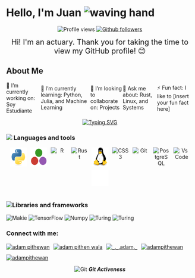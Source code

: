 <h1> Hello, I'm Juan <img src="https://raw.githubusercontent.com/MartinHeinz/MartinHeinz/master/wave.gif" width="30px" alt="waving hand"> </h1>

<!-- Badge de visitas y botón de seguimiento de Github -->
<p align="center">
  <img src="https://visitor-badge.glitch.me/badge?page_id=Aditya664.Aditya664" alt="Profile views">
  <a href="https://github.com/Aditya664"><img src="https://img.shields.io/github/followers/Aditya664?label=Follow&style=social" alt="Github followers"></a>
</p>

<!-- Breve introducción -->
<div style="font-size: 20px; text-align: center;">
  Hi! I'm an actuary. Thank you for taking the time to view my GitHub profile! 😊
</div>

<!-- Sección About Me -->
<h2> About Me </h2>

<!-- Imagen decorativa de Github -->

<ul style="list-style-type: none; padding: 0; display: flex; flex-direction: row; align-items: center;">
  <li>🔭 I’m currently working on: Soy Estudiante</li>
  <li>🌱 I’m currently learning: Python, Julia, and Machine Learning</li>
  <li>👯 I’m looking to collaborate on: Projects</li>
  <li>💬 Ask me about: Rust, Linux, and Systems</li>
  <li>⚡ Fun fact: I like to [insert your fun fact here]</li>
</ul>
<!-- Animación de texto -->
<p align="center">
  <a href="https://julialang.org/assets/infra/onlinestats.gif">
    <img src="https://readme-typing-svg.herokuapp.com?font=Time+New+Roman&color=cyan&size=25&center=true&vCenter=true&width=600&height=100&lines=+;Data+Science;Actuary;programming;Math;Statistics..<3" alt="Typing SVG">
  </a>
</p>

<!-- STACK -->
<h3 align="left"><img src="https://media.giphy.com/media/iY8CRBdQXODJSCERIr/giphy.gif" width="30px"> Languages and tools</h3>
<div style="display: flex; flex-wrap: wrap; justify-content: center; gap: 10px; margin: 0 auto; text-align: center;">
    <img src="https://raw.githubusercontent.com/devicons/devicon/master/icons/python/python-original.svg" width="45px" alt="Python">
    <img src="https://raw.githubusercontent.com/JuliaLang/julia-logo-graphics/13d22895e5cc62d12750760f853efa5f29e33baa/images/julia-dots.svg" width="45px" alt="Julia">
    <img src="https://www.vectorlogo.zone/logos/r-project/r-project-icon.svg" width="45px" alt="R">
    <img src="https://icons.veryicon.com/png/o/business/vscode-program-item-icon/rust-1.png" width="45px" alt="Rust">
    <img src="https://raw.githubusercontent.com/devicons/devicon/master/icons/linux/linux-original.svg" width="45px" alt="Linux">
    <img src="https://cdn.jsdelivr.net/gh/devicons/devicon@latest/icons/css3/css3-original-wordmark.svg" width="45px" alt="CSS3">
    <img src="https://www.vectorlogo.zone/logos/git-scm/git-scm-icon.svg" width="45px" alt="Git">
    <img src="https://cdn.jsdelivr.net/gh/devicons/devicon@latest/icons/postgresql/postgresql-original-wordmark.svg" width="45px" alt="PostgreSQL">
    <img src="https://cdn.jsdelivr.net/gh/devicons/devicon@latest/icons/vscode/vscode-original-wordmark.svg" width="45px" alt="Vs Code">
    <img src="https://raw.githubusercontent.com/Delta456/Delta456/master/img/github.png" width="45px" alt="GitHub">
</div>

<br>
<h3 align="left"><img src="https://media.giphy.com/media/iY8CRBdQXODJSCERIr/giphy.gif" width="30px">Libraries and frameworks</h3>
<p align="left">
  <img src="https://docs.makie.org/stable/logo.svg" width="45px" alt="Makie">
  <img src="https://avatars.githubusercontent.com/u/15658638?s=200&v=4" width="45px" alt="TensorFlow">
  <img src="https://raw.githubusercontent.com/numpy/numpy/83c34d57e26e25f8ec69995bc2228f07ff21efab/branding/logo/logomark/numpylogoicon.svg" width="45px" alt="Numpy"> 
  <img src="https://avatars.githubusercontent.com/u/26261527?s=48&v=4" width="45px" alt="Turing">
  <img src="https://user-images.githubusercontent.com/315810/92159303-30d41100-edfb-11ea-8107-1c5352202571.png" width="45px" alt="Turing">
</p>











<h3 align="left">Connect with me:</h3>
<p align="left" style="display: flex; flex-wrap: wrap; gap: 10px;">
  <a href="https://www.linkedin.com/in/adam-pithewan/" target="_blank"><img align="center" src="https://raw.githubusercontent.com/rahuldkjain/github-profile-readme-generator/master/src/images/icons/Social/linked-in-alt.svg" alt="adam pithewan" height="30" width="40" /></a>
  <a href="https://fb.com/adampithenwala" target="_blank"><img align="center" src="https://raw.githubusercontent.com/rahuldkjain/github-profile-readme-generator/master/src/images/icons/Social/facebook.svg" alt="adam pithen wala" height="30" width="40" /></a>
  <a href="https://instagram.com/_._.adam._" target="_blank"><img align="center" src="https://raw.githubusercontent.com/rahuldkjain/github-profile-readme-generator/master/src/images/icons/Social/instagram.svg" alt="_._.adam._" height="30" width="40" /></a>
  <a href="https://www.hackerrank.com/adampithewan" target="_blank"><img align="center" src="https://raw.githubusercontent.com/rahuldkjain/github-profile-readme-generator/master/src/images/icons/Social/hackerrank.svg" alt="adampithewan" height="30" width="40" /></a>
  <a href="https://twitter.com/adam_pithenwala" target="_blank"><img align="center" src="https://raw.githubusercontent.com/rahuldkjain/github-profile-readme-generator/master/src/images/icons/Social/twitter.svg" alt="adampithewan" height="30" width="40" /></a>
</p>

<!-- Sección de Actitud en Git -->
<p align="center">
  <img src="https://media.giphy.com/media/W5eoZHPpUx9sapR0eu/giphy.gif" width="30px" alt="Git"/>&nbsp;<i><b>Git Activeness</b></i>
</p>
